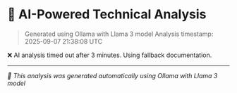 # 🤖 AI-Powered Technical Analysis
> Generated using Ollama with Llama 3 model
> Analysis timestamp: 2025-09-07 21:38:08 UTC

❌ AI analysis timed out after 3 minutes. Using fallback documentation.

---
*🤖 This analysis was generated automatically using Ollama with Llama 3 model*
